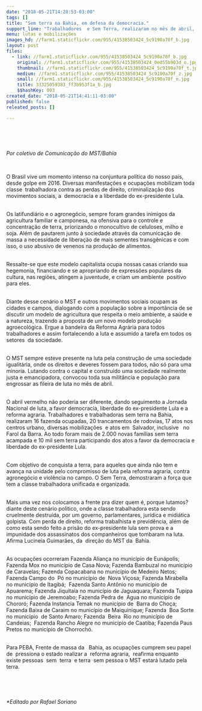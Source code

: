 ```yaml
---
date: "2018-05-21T14:28:53-03:00"
tags: []
title: "Sem terra na Bahia, em defesa da democracia."
support_line: "Trabalhadores  e Sem Terra, realizaram no mês de abril, diversas lutas em defensa  da  democracia , liberdade do presidente Luta e Reforma  Agrária"
menu: lutas e mobilizações
images_hd: //farm1.staticflickr.com/955/41538503424_5c9190a70f_b.jpg
layout: post
files:
  - link: //farm1.staticflickr.com/955/41538503424_5c9190a70f_b.jpg
    original: //farm1.staticflickr.com/955/41538503424_0ed55b903d_o.jpg
    thumbnail: //farm1.staticflickr.com/955/41538503424_5c9190a70f_t.jpg
    medium: //farm1.staticflickr.com/955/41538503424_5c9190a70f_z.jpg
    small: //farm1.staticflickr.com/955/41538503424_5c9190a70f_n.jpg
    title: 33325059383_ff3b953f1a_b.jpg
    $$hashKey: 093
created_date: "2018-05-21T14:41:11-03:00"
published: false
releated_posts: []

---
```

<p>&nbsp;</p>

<p>&nbsp;</p>

<p><em>Por coletivo de Comunica&ccedil;&atilde;o do MST/Bahia</em></p>

<p>&nbsp;</p>

<p>O Brasil vive um momento intenso na conjuntura pol&iacute;tica do nosso pa&iacute;s, desde golpe em 2016. Diversas manifesta&ccedil;&otilde;es e ocupa&ccedil;&otilde;es mobilizam toda classe&nbsp; trabalhadora contra as perdas de direito, criminaliza&ccedil;&atilde;o dos movimentos sociais, a&nbsp; democracia e a liberdade do ex-presidente Lula.</p>

<p><br />
Os latifundi&aacute;rio e o agroneg&oacute;cio, sempre foram grandes inimigos da agricultura familiar e camponesa, na ofensiva para o controle e concentra&ccedil;&atilde;o de terra, priorizando o monocultivo de celuloses, milho e soja. Al&eacute;m de pautarem junto &agrave; sociedade atrav&eacute;s da comunica&ccedil;&atilde;o de massa a necessidade de libera&ccedil;&atilde;o de mais sementes transg&ecirc;nicas e com isso, o uso abusivo de venenos na produ&ccedil;&atilde;o de alimentos.</p>

<p><br />
Ressalte-se que este modelo capitalista ocupa nossas casas criando sua hegemonia, financiando e se apropriando de express&otilde;es populares da cultura, nas regi&otilde;es, atingem a juventude, e criam um ambiente&nbsp; positivo para eles.</p>

<p><br />
Diante desse cen&aacute;rio o MST e outros movimentos sociais ocupam as cidades e campos, dialogando com a popula&ccedil;&atilde;o sobre a import&acirc;ncia de se discutir um modelo de agricultura que respeita o meio ambiente, a sa&uacute;de e a natureza, trazendo a proposta de um novo modelo produ&ccedil;&atilde;o agroecol&oacute;gica. Ergue a bandeira da Reforma Agr&aacute;ria para todos trabalhadores e assim fortalecendo a luta e assumido a tarefa em todos os setores&nbsp; da sociedade.</p>

<p><br />
O MST sempre esteve presente na luta pela constru&ccedil;&atilde;o de uma sociedade igualit&aacute;ria, onde os direitos e deveres fossem para todos, n&atilde;o s&oacute; para uma minoria. Lutando contra o capital e constru&iacute;do uma sociedade realmente justa e emancipadora, convocou toda sua milit&acirc;ncia e popula&ccedil;&atilde;o para engrossar as fileira de luta no m&ecirc;s de abril.</p>

<p><br />
O abril vermelho n&atilde;o poderia ser diferente, dando seguimento a Jornada Nacional de luta, a favor democracia, liberdade do ex-presidente Lula e a reforma agraria. Trabalhadores e trabalhadoras sem terra na Bahia, realizaram 16 fazenda ocupadas, 20 trancamentos de rodovias, 17 atos nos centros urbano, diversas mobiliza&ccedil;&otilde;es&nbsp; e atos em&nbsp; Salvador, inclusive&nbsp;&nbsp; no Farol da Barra. Ao todo foram mais de 2.000 novas fam&iacute;lias sem terra acampada e 10 mil sem terra participando dos atos a favor da democracia e liberdade do ex-presidente Lula.</p>

<p><br />
Com objetivo de conquista a terra, para aqueles que ainda n&atilde;o tem e avan&ccedil;a na unidade pelo compromisso de luta pela reforma agraria, contra agroneg&oacute;cio e viol&ecirc;ncia no campo. O Sem Terra, demostraram a for&ccedil;a que tem a classe trabalhadora unificada e organizada.</p>

<p><br />
Mais uma vez nos colocamos a frente pra dizer quem &eacute;, porque lutamos? diante deste cen&aacute;rio politico, onde a classe trabalhadora esta sendo cruelmente destru&iacute;da, por um governo, parlamentares, jur&iacute;dica e midi&aacute;tica golpista. Com perda de direito, reforma trabalhista e previd&ecirc;ncia, al&eacute;m de como esta sendo feito a pris&atilde;o do ex-presidente lula sem prova e a impunidade dos assassinatos dos companheiros que tombaram na luta. Afirma Lucineia Guimar&atilde;es, da&nbsp; dire&ccedil;&atilde;o do MST da&nbsp; Bahia.</p>

<p><br />
As ocupa&ccedil;&otilde;es ocorreram Fazenda Alian&ccedil;a no munic&iacute;pio de Eun&aacute;polis; Fazenda Mox no munic&iacute;pio de Casa Nova; Fazenda Bambuzal no munic&iacute;pio de Caravelas; Fazenda Copacabana no munic&iacute;pio de Medeiro Netos; Fazenda Campo do&nbsp; P&oacute; no munic&iacute;pio de&nbsp; Nova Vi&ccedil;osa; Fazenda Mirabella&nbsp; no munic&iacute;pio de Itagib&aacute;;&nbsp; Fazenda Santo Ant&ocirc;nio no munic&iacute;pio de Apuarema; Fazenda Jiquitaia no munic&iacute;pio de Jaguaquara; Fazenda Tupipa no munic&iacute;pio de Jeremoabo; Fazenda Pedra de&nbsp; Agua no munic&iacute;pio de Choror&oacute;; Fazenda Instancia Temak no munic&iacute;pio de&nbsp; Barra do Cho&ccedil;a; Fazenda Baixa de Caraim no munic&iacute;pio de Maiquinique; Fazenda&nbsp; Boa Sorte no munic&iacute;pio&nbsp; de Santo Amaro; Fazenda&nbsp; Beira&nbsp; Rio no munic&iacute;pio de Candeias;&nbsp; Fazenda Rancho Alegre no munic&iacute;pio de Caatiba; Fazenda Paus Pretos no munic&iacute;pio de Chorroch&oacute;.</p>

<p><br />
Para PEBA, Frente de massa da&nbsp;&nbsp; Bahia, as ocupa&ccedil;&otilde;es cumprem seu papel de&nbsp; pressiona o estado realizar a&nbsp; reforma agraria,&nbsp; reafirma enquanto&nbsp; existe pessoas&nbsp; sem&nbsp; terra&nbsp; e terra&nbsp; sem pessoa o MST estar&aacute; lutado pela terra.</p>

<p>&nbsp;</p>

<p>&nbsp;</p>

<p><em>*Editado por Rafael Soriano</em></p>
